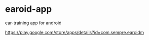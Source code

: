 # earoid-app
ear-training app for android

https://play.google.com/store/apps/details?id=com.sempre.earoidm

